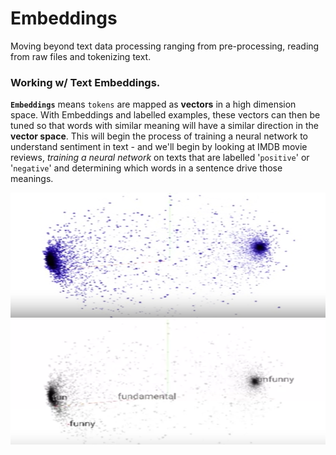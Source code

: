  # Embeddings

 Moving beyond text data processing ranging from pre-processing, reading from raw files and tokenizing text.

 ### Working w/ Text Embeddings.

 **`Embeddings`** means `tokens` are mapped as **vectors** in a high dimension space. With Embeddings and labelled examples, these vectors can then be tuned so that words with similar meaning will have a similar direction in the **vector space**. This will begin the process of training a neural network to understand sentiment in text - and we'll begin by looking at IMDB movie reviews, *training a neural network* on texts that are labelled '`positive`' or '`negative`' and determining which words in a sentence drive those meanings.  

 <p align="center">
  <img src="img/positive-negative.png" alt="Positive-Negative" width="640" height="200" style="display: inline-block; margin-right: 10px;">
  <img src="img/embed.png" alt="Embed" width="640" height="200" style="display: inline-block;">
</p>
